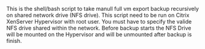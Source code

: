 This is the shell/bash script to take manull full vm export backup recursively on shared network drive (NFS drive).
This script need to be run on Citrix XenServer Hypervisor with root user. You must have to specify the valide NFS drive shared within the network. Before backup starts the NFS Drive will be mounted on the Hypervisor and will be unmounted after backup is finish.